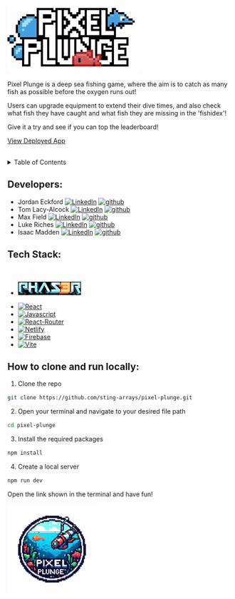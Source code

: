 <!-- PROJECT SHIELDS -->

<img src="./public/secondlogo.png" width="300" alt="accessibility text">

Pixel Plunge is a deep sea fishing game, where the aim is to catch as many fish as possible before the oxygen runs out!
<br>

Users can upgrade equipment to extend their dive times, and also check what fish they have caught and what fish they are missing in the 'fishidex'!
<br>

Give it a try and see if you can top the leaderboard!

<a href="https://pixel-plunge.netlify.app/">View Deployed App</a>

<br>

<!-- TABLE OF CONTENTS -->
<details>
  <summary>Table of Contents</summary>
  <ol>
    <li>
      <a href="#developers">Developers</a>
    </li>
    <li>
      <a href="#tech-stack">Tech Stack</a>
    </li>
    <li><a href="#how-to-clone-and-run-locally">How to clone and run locally</a></li>
  </ol>
</details>

## Developers:

- Jordan Eckford [![LinkedIn][linkedin-shield]][linkedin-url-je] [![github][github-shield]][github-url-je]
- Tom Lacy-Alcock [![LinkedIn][linkedin-shield]][linkedin-url-tla] [![github][github-shield]][github-url-tla]
- Max Field [![LinkedIn][linkedin-shield]][linkedin-url-mf] [![github][github-shield]][github-url-mf]
- Luke Riches [![LinkedIn][linkedin-shield]][linkedin-url-lr] [![github][github-shield]][github-url-lr]
- Isaac Madden [![LinkedIn][linkedin-shield]][linkedin-url-im] [![github][github-shield]][github-url-im]

## Tech Stack:

  <br>
  
  * <a href='https://phaser.io'><img src="src/assets/Other/Phaser.png" width=141 height=30></a>

- [![React][React.js]][React-url]
- [![Javascript][Javascriptimg]][Javscript-url]
- [![React-Router][ReactRouterimg]][ReactRouter-url]
- [![Netlify][Netlifyimg]][Netlify-url]
- [![Firebase][Firebaseimg]][Firebase-url]
- [![Vite][Viteimg]][Vite-url]

## How to clone and run locally:

1. Clone the repo

```sh
git clone https://github.com/sting-arrays/pixel-plunge.git
```

2. Open your terminal and navigate to your desired file path

```sh
cd pixel-plunge
```

3. Install the required packages

```sh
npm install
```

4. Create a local server

```sh
npm run dev
```

Open the link shown in the terminal and have fun!

<img src="./public/pixelplungelogo.png" width="200" title="hover text">

<!-- MARKDOWN LINKS & IMAGES -->

[linkedin-shield]: https://img.shields.io/badge/-LinkedIn-black.svg?style=for-the-badge&logo=linkedin&colorB=555
[linkedin-url-tla]: https://www.linkedin.com/in/tom-lacy-alcock-b28b84283/
[linkedin-url-je]: https://www.linkedin.com/in/jordan-eckford-3a6b18103/
[linkedin-url-im]: https://www.linkedin.com/in/isaac-madden-5a1097213/
[linkedin-url-lr]: https://www.linkedin.com/in/luke-riches-a18792260/
[linkedin-url-mf]: https://www.linkedin.com/in/maxwell-field/
[github-shield]: https://img.shields.io/badge/GitHub-100000?style=for-the-badge&logo=github&logoColor=white
[github-url-tla]: https://github.com/tomalcock
[github-url-je]: https://github.com/JordanEckford
[github-url-im]: https://github.com/Isaac-Madden
[github-url-lr]: https://github.com/LukeRiches
[github-url-mf]: https://github.com/muxappo
[React.js]: https://img.shields.io/badge/React-20232A?style=for-the-badge&logo=react&logoColor=61DAFB
[React-url]: https://reactjs.org/
[Javascriptimg]: https://img.shields.io/badge/JavaScript-F7DF1E?style=for-the-badge&logo=javascript&logoColor=black
[Javscript-url]: https://www.javascript.com
[ReactRouterimg]: https://img.shields.io/badge/React_Router-CA4245?style=for-the-badge&logo=react-router&logoColor=white
[ReactRouter-url]: https://reactrouter.com/en/main
[Netlifyimg]: https://img.shields.io/badge/Netlify-00C7B7?style=for-the-badge&logo=netlify&logoColor=white
[Netlify-url]: https://www.netlify.com
[Firebaseimg]: https://img.shields.io/badge/Firebase-039BE5?style=for-the-badge&logo=Firebase&logoColor=white
[Firebase-url]: https://firebase.google.com
[Viteimg]: https://img.shields.io/badge/vite-%23646CFF.svg?style=for-the-badge&logo=vite&logoColor=white
[Vite-url]: https://vitejs.dev
